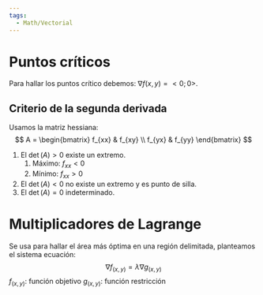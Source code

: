 ```yaml
---
tags:
  - Math/Vectorial
---
```

# Puntos críticos
Para hallar los puntos crítico debemos: $\nabla f{(x,y)}=<0;0>$.
## Criterio de la segunda derivada
Usamos la matriz hessiana:
$$
A =
\begin{bmatrix}
f_{xx} & f_{xy}  \\
f_{yx} & f_{yy}
\end{bmatrix}
$$
1. El $\det(A)>0$ existe un extremo.
    1. Máximo: $f_{xx} < 0$
    2. Mínimo: $f_{xx} > 0$
2. El $\det(A) < 0$ no existe un extremo y es punto de silla.
3. El $\det(A) = 0$ indeterminado.
# Multiplicadores de Lagrange
Se usa para hallar el área más óptima en una región delimitada, planteamos el sistema ecuación:
$$\nabla f_{(x,y)} = \lambda \nabla g_{(x,y)}$$
$f_{(x,y)}$: función objetivo
$g_{(x,y)}$: función restricción